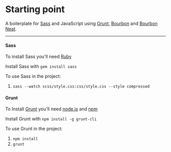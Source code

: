 # Starting point

A boilerplate for [Sass](http://sass-lang.com/) and JavaScript using [Grunt](http://gruntjs.com/), [Bourbon](http://bourbon.io) and [Bourbon Neat](http://neat.bourbon.io).

- - - 

#### Sass

To install Sass you'll need [Ruby](http://www.ruby-lang.org/en/)

Install Sass with `gem install sass`

To use Sass in the project:

1. `sass --watch scss/style.css:css/style.css --style compressed`

#### Grunt

To Install [Grunt](http://gruntjs.com/) you'll need [node.js](http://nodejs.org/) and [npm](https://npmjs.org/)

Install Grunt with `npm install -g grunt-cli`

To use Grunt in the project:

1. `npm install`
2. `grunt`
